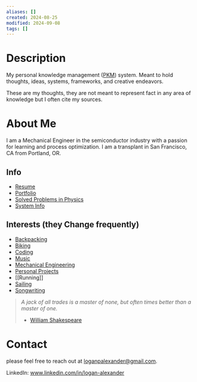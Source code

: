 ```yaml
---
aliases: []
created: 2024-08-25
modified: 2024-09-08
tags: []
---
```


# Description

 

My personal knowledge management ([PKM](2AREAS/PERSONAL%20KNOWLEDGE%20MANAGEMENT/Personal%20Knowledge%20Management.md)) system. Meant to hold thoughts, ideas, systems, frameworks, and creative endeavors.

These are my thoughts, they are not meant to represent fact in any area of knowledge but I often cite my sources. 

# About Me

I am a Mechanical Engineer in the semiconductor industry with a passion for learning and process optimization. I am a transplant in San Francisco, CA from Portland, OR. 

## Info

- [Resume](3RESOURCES/EMPLOYMENT/Logan%20Alexander%20Resume%2002022024.pdf)
- [Portfolio](3RESOURCES/EMPLOYMENT/Logan%20Alexander%20Portfolio%2002022024.pdf)
- [Solved Problems in Physics](3RESOURCES/SOLVED%20PROBLEMS%20IN%20PHYSICS/Solved%20Problems%20in%20Physics.md)
- [System Info](2AREAS/PERSONAL%20KNOWLEDGE%20MANAGEMENT/System%20Info.md)

## Interests (they Change frequently)

- [Backpacking](2AREAS/BACKPACKING/Backpacking%20MOC.md)
- [Biking](3RESOURCES/CYCLING/Biking%20MOC.md)
- [Coding](2AREAS/CODING/Coding.md)
- [Music](2AREAS/MUSIC/Music.md)
- [Mechanical Engineering](2AREAS/MECHANICAL%20ENGINEERING/Mechanical%20Engineering.md)
- [Personal Projects](../1PROJECTS/Projects.md)
- [[Running]]
- [Sailing](2AREAS/SAILING/Sailing.md)
- [Songwriting](2AREAS/MUSIC/Songwriting.md)

> *A jack of all trades is a master of none, but often times better than a master of one.* 
> - [William Shakespeare](5INBOX/William%20Shakespeare.md)

# Contact

please feel free to reach out at loganpalexander@gmail.com. 

LinkedIn: www.linkedin.com/in/logan-alexander
